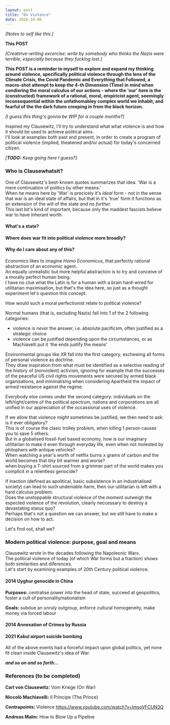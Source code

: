 ```yaml
---
layout: post
title: "On Violence"
date: 2026-10-06
---
```


_[Notes to self like this.]_

**This POST**

_[Creatinve-writing excercise: write by somebody who thinks the Nazis were terrible, especially because they fucking lost.]_

**This POST is a reminder to myself to explore and expand my thinking around violence, specifically political violence through the lens of the Climate Crisis, the Covid Pandemic and Everything that Followed, a macro-shot attempt to keep the 4-th Dimension (Time) in mind when condiering the moral calculus of our actions - where the 'our' here is the (constructed) framework of a rational, moral, empiricist agent, seemingly inconsequential within the unfathomabley complex world we inhabit, and fearful of the the dark future creeping in from the black horizon.**     

_[I guess this thing's gonna be WIP for a couple months?]_

Inspired my Clausewitz, I'll try to understand what what violence is and how it should be used to achieve political aims.  
I'll look at examples both past and present,
in order to create a program of political violence (implied, theatened and/or actual) for today's concerned citizen.  

_[**TODO:** Keep going here I guess?]_

### Who is Clausewhatsit?

One of Clausewitz's best-known quotes summarizes that idea: 'War is a mere continuation of politics by other means.'  
When he means here by 'War' is precicely it's _ideal_ form - not in the sense that war is an ideal state of affairs,
but that in it's 'true' form it functions as an extension of the will of the state _and no further._  
This last bit's kind of important, because only the maddest fascists believe war to have inherant worth.  

#### What's a state?

#### Where does war fit into political violence more broadly?

#### Why do I care about any of this?

Economics likes to imagine _Homo Economicus,_ that perfectly rational abstraction of an economic agent.  
An equally unrealistic but more helpful abstraction is to try and conceive of a morally perfect human being.  
I have no clue what the Latin is for a human with a brain hard-wired for utilitarian maximisation, 
but that's the idea here, so just as a thought experiment let's question this concept.  

How would such a moral perfectionist relate to political violence?

Normal humans (that is, excluding Nazis) fall into 1 of the 2 following categories:
* violence is _never_ the answer, i.e. absolute pacificsm, often justified as a strategic choice
* violence can be justified depending upon the circumstances, or as Machiavelli put it 'the ends justify the means'

Environmental groups like XR fall into the first category, eschewing all forms of personal violence as doctrine.  
They draw inspiration from what must be identified as a selective reading of the history of (nonviolent) activism, 
ignoring for example that the successes of the peaceful US civil rights movements were secured by armed black organisations,
and minimalising when considering Apartheid the impact of armed resistance against the regime.

Everybody else comes under the second category: 
individuals on the left/right/centre of the political spectrum, 
nations and corporations are all unified in our appreciation of the occassional uses of violence.  

If we allow that violence _might_ sometimes be justified, we then need to ask: is it ever obligatory?  
This is of course the clasic trolley problem, when killing 1 person causes you to save 5 others.  
But in a globalised fossil-fuel based economy, how is our imaginary utilitarian to make it even through everyday life,
even when not molested by philophers with antique vehicles?  
When watching a year's worth of netflix burns x grams of carbon and the world becomes that _tiny_ bit warmer and worse?  
when buying a T-shirt sourced from a grimmer part of the world makes you complicit in a relentless genocide?  

If inaction (defined as apolitical, basic subsistence in an industrialised society) can lead to such undeniable harm,
then our utilitarian is left with a hard calculus problem.  
Does the unstoppable structural violence of the moment outweigh the expected violence of the revolution,
clearly neccessary to destroy a devastating status quo?  
Perhaps that's not a question we can answer, but we still have to make a decision on how to act.  

Let's find out, shall we?

### Modern political violence: purpose, goal and means

Clausewitz wrote in the decades following the Napoleonic Wars.   
The political violence of today (of which War forms but a fraction) shows both similarities and diferences.   
Let's start by examining examples of 20th Century political violence.  

#### 2014 Uyghur genocide in China

**Purposes:** centralise power into the head of state, succeed at geopolitics, foster a cult of personality/nationalism

**Goals:** subdue an unruly outgroup, enforce cultural homogeneity, make money via forced labour

#### 2014 Annexation of Crimea by Russia

#### 2021 Kabul airport suicide bombing

All of the above events had a forceful impact upon global politics, yet none fit clean inside Clausewitz's idea of War.  

_**and so on and so forth...**_







### References (to be completed)

**Carl von Clausewitz:** Vom Kriege (On War)

**Niccolò Machiavelli:** Il Principe (The Prince)

**Contrapoints:** Violence https://www.youtube.com/watch?v=lmsoVFCUN3Q

**Andreas Malm:** How to Blow Up a Pipeline 

